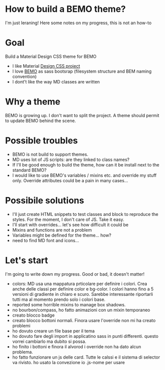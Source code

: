 # How to build a BEMO theme?

I'm just leraning! Here some notes on my progress, this is not an how-to

# Goal

Build a Material Design CSS theme for BEMO

* I like Material [Design CSS project](http://materializecss.com/)
* I love [BEMO](https://github.com/cantierecreativo/bemo) as sass bootsrap (filesystem structure and BEM naming convention)
* I dont't like the way MD classes are written

# Why a theme

BEMO is growing up. I don't want to split the project. A theme should permit to update BEMO behind the scene.

# Possible troubles

* BEMO is not build to support themes.
* MD uses lot of JS scripts: are they linked to class names?
* If I'll be good enough to build the theme, how can it be install next to the standard BEMO?
* I would like to use BEMO's variables / mixins etc. and override my stuff only. Override attributes could be a pain in many cases...  

# Possibile solutions

* I'll just create HTML snippets to test classes and block to reproduce the styles. For the moment, I don't care of JS. Take it easy.
* I'll start with overrides... let's see how difficult it could be
* Mixins and functions are not a problem
* Variables might be defined for the theme... how?
* need to find MD font and icons...

# Let's start

I'm going to write down my progress. Good or bad, it doesn't matter!

* colors: MD usa una mappatura prticolare per definire i colori. Crea anche delle classi per definire color e bg-color. I colori hanno fino a 5 versioni di gradiente in chiaro e scuro. Sarebbe interessante riportarli tutti ma al momento prendo  solo i colori base.
* reported some horrible mixins to manage box shadows.
* no bourbon/compass, ho fatto animazioni con un mixin temporaneo
* creato blocco badge
* creato blocco bottoni normali. Finora usare l'override non mi ha creato problemi
* ho dovuto creare un file base per il tema
* ho dovuto fare degli import in applicatino sass in punti differenti. questo vorrei cambiarlo ma dubito si possa.
* ho finito i bottoni e finora il alvorod i override non ha dato alcun problema.
* ho fatto funzionare un js delle card. Tutte le calssi e il sistema di selector va rivisto. ho usato la convezione io .js-nome per usare 


